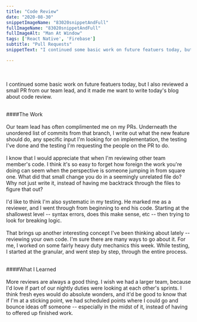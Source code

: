 ```yaml
---
title: "Code Review"
date: "2020-08-30"
snippetImageName: "83020snippetAndFull"
fullImageName: "83020snippetAndFull"
fullImageAlt: "Man At Window"
tags: ['React Native', 'Firebase']
subtitle: "Pull Requests"
snippetText: "I continued some basic work on future featuers today, but I also reviewed a small PR from our team lead, and it made me want to write today's blog about code review."

---
```

<br>
<br>
I continued some basic work on future featuers today, but I also reviewed a small PR from our team lead, and it made me want to write today's blog about code review.
<br>
<br>

####The Work
<br>
<br>
Our team lead has often complimented me on my PRs.  Underneath the unordered list of commits from that branch, I write out what the new feature should do, any specific input I'm looking for on implementation, the testing I've done and the testing I'm requesting the people on the PR to do.
<br>
<br>
I know that I would appreciate that when I'm reviewing other team member's code.  I think it's so easy to forget how foreign the work you're doing can seem when the perspective is someone jumping in from square one.  What did that small change you do in a seemingly unrelated file do?  Why not just write it, instead of having me backtrack through the files to figure that out?
<br>
<br>
I'd like to think I'm also systematic in my testing.  He marked me as a reviewer, and I went through from beginning to end his code.  Starting at the shallowest level -- syntax errors, does this make sense, etc -- then trying to look for breaking logic.
<br>
<br>
That brings up another interesting concept I've been thinking about lately -- reviewing your own code.  I'm sure there are many ways to go about it.  For me, I worked on some fairly heavy duty mechanics this week.  While testing, I started at the granular, and went step by step, through the entire process.
<br>
<br>

####What I Learned
<br>
<br>
More reviews are always a good thing.  I wish we had a larger team, because I'd love if part of our nightly duties were looking at each other's sprints.  I think fresh eyes would do absolute wonders, and it'd be good to know that if I'm at a sticking point, we had scheduled points where I could go and bounce ideas off someone -- especially in the midst of it, instead of having to offered up finished work.
<br>
<br>
